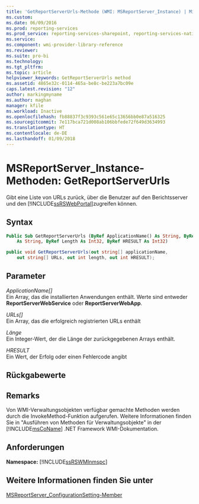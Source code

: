 ```yaml
---
title: 'GetReportServerUrls-Methode (WMI: MSReportServer_Instance) | Microsoft-Dokumentation'
ms.custom: 
ms.date: 06/09/2016
ms.prod: reporting-services
ms.prod_service: reporting-services-sharepoint, reporting-services-native
ms.service: 
ms.component: wmi-provider-library-reference
ms.reviewer: 
ms.suite: pro-bi
ms.technology: 
ms.tgt_pltfrm: 
ms.topic: article
helpviewer_keywords: GetReportServerUrls method
ms.assetid: 4865e32c-0114-465a-be8c-be223a7bc09e
caps.latest.revision: "12"
author: markingmyname
ms.author: maghan
manager: kfile
ms.workload: Inactive
ms.openlocfilehash: fb88837f3c9393c561e65c13656bb0e87a516325
ms.sourcegitcommit: 7e117bca721d008ab106bbfede72f649d3634993
ms.translationtype: HT
ms.contentlocale: de-DE
ms.lasthandoff: 01/09/2018
---
```

# <a name="msreportserverinstance-methods---getreportserverurls"></a>MSReportServer_Instance-Methoden: GetReportServerUrls
  Gibt eine Liste von URLs zurück, über die Benutzer auf den Berichtsserver und den [!INCLUDE[ssRSWebPortal](../../includes/ssrswebportal.md)]zugreifen können.  
  
## <a name="syntax"></a>Syntax  
  
```vb  
Public Sub GetReportServerUrls (ByRef ApplicationName() As String, ByRef URLs()_  
    As String, ByRef Length As Int32, ByRef HRESULT As Int32)  
```  
  
```csharp  
public void GetReportServerUrls(out string[] applicationName,   
    out string[] URLs, out int length, out int HRESULT);  
```  
  
## <a name="parameters"></a>Parameter  
 *ApplicationName[]*  
 Ein Array, das die installierten Anwendungen enthält. Werte sind entweder **ReportServerWebService** oder **ReportServerWebApp**.  
  
 *URLs[]*  
 Ein Array, das die erfolgreich registrierten URLs enthält  
  
 *Länge*  
 Ein Integer-Wert, der die Länge der zurückgegebenen Arrays enthält.  
  
 *HRESULT*  
 Ein Wert, der Erfolg oder einen Fehlercode angibt  
  
## <a name="return-values"></a>Rückgabewerte  
  
## <a name="remarks"></a>Remarks  
 Von WMI-Verwaltungsobjekten verfügbar gemachte Methoden werden durch die InvokeMethod-Funktion aufgerufen. Weitere Informationen finden Sie in "Ausführen von Methoden für Verwaltungsobjekte" in der [!INCLUDE[msCoName](../../includes/msconame-md.md)] .NET Framework WMI-Dokumentation.  
  
## <a name="requirements"></a>Anforderungen  
 **Namespace:** [!INCLUDE[ssRSWMInmspc](../../includes/ssrswminmspc-md.md)]  
  
## <a name="see-also"></a>Weitere Informationen finden Sie unter  
 [MSReportServer_ConfigurationSetting-Member](../../reporting-services/wmi-provider-library-reference/msreportserver-configurationsetting-members.md)  
  
  
